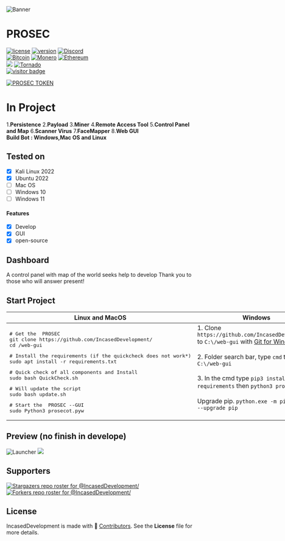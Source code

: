 ![Banner](https://github.com/IncasedDevelopment//blob/main/web-gui/prosecot/assets/images/logo/C.png)
#  PROSEC
[![license](https://img.shields.io/badge/license-MIT-brightgreen.svg)](https://github.com/IncasedDevelopment/)
[![version](https://img.shields.io/badge/version-2.0-blue.svg)](https://github.com/IncasedDevelopment/)
[![Discord](https://img.shields.io/discord/979349329909264414?label=Discord&logo=Discord)](http://discord.gg/)
<br>
[![Bitcoin](https://img.shields.io/badge/Bitcoin-accepted%20payment-red)](https://img.shields.io/badge/-bc1qsa9hpku5un9uksf8eg6u6qrukyyvddu07e8kmj-lightgrey)
[![Monero](https://img.shields.io/badge/Monero-accepted%20payment-orange)](https://img.shields.io/badge/-8Bo121p2BE8YLN6RoXfggi5Vtjqn5TCvgChopRRRczKtgXLbbWyz6mfMXhteKa7MpJRuxiUtxTmZFZiD8upBL4PsLSf9BPQ-lightgrey)
[![Ethereum](https://img.shields.io/badge/Ethereum-accepted%20payment-blue)](https://img.shields.io/badge/-0x9E85b764DEb1988b9F722Bb292Bf88f2D090026D-lightgrey)
<br>
[![](https://img.shields.io/badge/Site--pink.svg)](https://iane.eu/)
[![Tornado](https://img.shields.io/badge/NOVA-Tornado%20Cash-brightgreen.svg)](https://img.shields.io/badge/-available%20/09/2022-lightgrey)
<br>
[![visitor badge](https://visitor-badge.laobi.icu/badge?page_id=IncasedDevelopment.&left_color=gray&right_color=purple&left_text=New%20Visitors%20Today)](https://github.com/IncasedDevelopment)
<br>

[![PROSEC TOKEN](https://img.shields.io/badge/PROSEC%20TOKEN-pink.svg)](https://app.bogged.finance/swap?tokenIn=BNB&tokenOut=0xdf31C98e74cf5aD09312f15D454C3C5ac27BcF36&embed=1)

# In Project
1.__Persistence__
2.__Payload__
3.__Miner__
4.__Remote Access Tool__
5.__Control Panel and Map__
6.__Scanner Virus__
7.__FaceMapper__
8.__Web GUI__
<br>
__Build Bot : Windows,Mac OS and Linux__

## Tested on
- [x] Kali Linux 2022
- [x] Ubuntu 2022
- [ ] Mac OS
- [ ] Windows 10
- [ ] Windows 11
#### Features
- [x] Develop
- [x] GUI
- [x] open-source

## Dashboard
A control panel with map of the world
seeks help to develop Thank you to those who will answer present!

## Start Project

<table width="100%" style="width:100%; display:table;">
 <thead>
  <tr>
   <th width="50%" style="width:50%;">Linux and MacOS</th>
   <th width="50%" style="width:50%;">Windows</th>
  </tr>
 </thead>
 <tbody style="vertical-align: bottom;">
  <tr>
   <td>
<div class="highlight highlight-source-shell"><pre># Get the  PROSEC
git clone https://github.com/IncasedDevelopment/
cd /web-gui</pre></div>
<div class="highlight highlight-source-shell"><pre># Install the requirements (if the quickcheck does not work*)
sudo apt install -r requirements.txt</pre></div>
<div class="highlight highlight-source-shell"><pre># Quick check of all components and Install
sudo bash QuickCheck.sh</pre></div>
<div class="highlight highlight-source-shell"><pre># Will update the script
sudo bash update.sh</pre></div>
<div class="highlight highlight-source-shell"><pre># Start the  PROSEC --GUI
sudo Python3 prosecot.pyw</pre></div>
   </td>
   <td>
    1. Clone <code>https://github.com/IncasedDevelopment/</code> to <code>C:\/web-gui</code> with <a href="https://git-scm.com/downloads">Git for Windows</a><br/><br/>
     2. Folder search bar, type <code>cmd</code> to <code>C:\/web-gui</code></a><br/><br/>
      3. In the cmd type <code>pip3 install -r requirements</code> then <code>python3 prosecot.pyw</code></a><br/><br/>
       Upgrade pip. <code>python.exe -m pip install --upgrade pip</code></a><br/><br/>
   </td>
  </tr>
 </tbody>
</table>

## Preview (no finish in develope)
![Launcher](https://github.com/IncasedDevelopment//blob/main/web-gui/prosecot/assets/images/screen/LoginVLCAD231119.png)
![](https://github.com/IncasedDevelopment//blob/main/web-gui/prosecot/assets/images/screen/DashboardVLCAD231119.png)

## Supporters
[![Stargazers repo roster for @IncasedDevelopment/](https://reporoster.com/stars/dark/IncasedDevelopment/)](https://github.com/IncasedDevelopment//stargazers)
[![Forkers repo roster for @IncasedDevelopment/](https://reporoster.com/forks/dark/IncasedDevelopment/)](https://github.com/IncasedDevelopment//network/members)

## License
IncasedDevelopment is made with 🖤 [Contributors](https://github.com/IncasedDevelopment//graphs/contributors). See the **License** file for more details.
